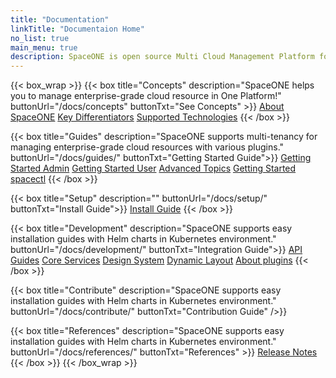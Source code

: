 ```yaml
---
title: "Documentation"
linkTitle: "Documentaion Home"
no_list: true
main_menu: true
description: SpaceONE is open source Multi Cloud Management Platform for resource monitoring, automation, and analysis.
---
```


{{< box_wrap >}}
{{< box title="Concepts" description="SpaceONE helps you to manage enterprise-grade cloud resource in One Platform!" buttonUrl="/docs/concepts" buttonTxt="See Concepts" >}}
<a href="/docs/concepts" >About SpaceONE</a>
<a href="/docs/concepts/key-differentiators" >Key Differentiators</a>
<a href="/docs/references/supported_technologies" >Supported Technologies</a>
{{< /box >}}

{{< box title="Guides" description="SpaceONE supports multi-tenancy for managing enterprise-grade cloud resources with various plugins." buttonUrl="/docs/guides/" buttonTxt="Getting Started Guide">}}
<a href="/docs/guides/admin_guide" >Getting Started Admin</a>
<a href="/docs/guides/user_guide" >Getting Started User</a>
<a href="/docs/guides/advanced_topics" >Advanced Topics</a>
<a href="/docs/guides/spaceone_cli" >Getting Started spacectl</a>
{{< /box >}}

{{< box title="Setup" description="" buttonUrl="/docs/setup/" buttonTxt="Install Guide">}}
<a href="/docs/setup/quick_install/" >Install Guide</a>
{{< /box >}}

{{< box title="Development" description="SpaceONE supports easy installation guides with Helm charts in Kubernetes environment." buttonUrl="/docs/development/" buttonTxt="Integration Guide">}}
<a href="/docs/development/apis" >API Guides</a>
<a href="/docs/development/core_services" >Core Services</a>
<a href="/docs/development/design_system" >Design System</a>
<a href="/docs/development/dynamic_layout" >Dynamic Layout</a>
<a href="/docs/development/plugins/about_plugin" >About plugins</a>
{{< /box >}}

{{< box title="Contribute" description="SpaceONE supports easy installation guides with Helm charts in Kubernetes environment." buttonUrl="/docs/contribute/" buttonTxt="Contribution Guide" />}}

{{< box title="References" description="SpaceONE supports easy installation guides with Helm charts in Kubernetes environment." buttonUrl="/docs/references/"  buttonTxt="References" >}}
<a href="/docs/references/release_notes" >Release Notes</a>
{{< /box >}}
{{< /box_wrap >}}